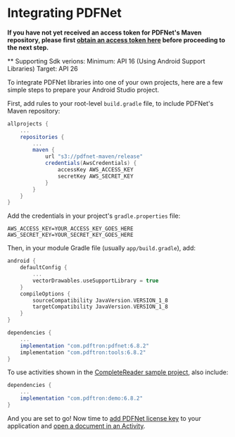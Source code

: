 # Integrating PDFNet

**If you have not yet received an access token for PDFNet's Maven repository, please first [obtain an access token here](https://www.pdftron.com/pdfnet/mobile/request_trial.html) before proceeding to the next step.**

** Supporting Sdk verions:
Minimum: API 16 (Using Android Support Libraries)
Target: API 26

To integrate PDFNet libraries into one of your own projects, here are a few simple steps to prepare your Android Studio project.

First, add rules to your root-level `build.gradle` file, to include PDFNet's Maven repository:

```groovy
allprojects {
    ...
    repositories {
        ...
        maven {
            url "s3://pdfnet-maven/release"
            credentials(AwsCredentials) {
                accessKey AWS_ACCESS_KEY
                secretKey AWS_SECRET_KEY
            }
        }
    }
}
```

Add the credentials in your project's `gradle.properties` file:

```
AWS_ACCESS_KEY=YOUR_ACCESS_KEY_GOES_HERE
AWS_SECRET_KEY=YOUR_SECRET_KEY_GOES_HERE
```

Then, in your module Gradle file (usually `app/build.gradle`), add:

```groovy
android {
    defaultConfig {
        ...
        vectorDrawables.useSupportLibrary = true
    }
    compileOptions {
        sourceCompatibility JavaVersion.VERSION_1_8
        targetCompatibility JavaVersion.VERSION_1_8
    }
}

dependencies {
    ...
    implementation "com.pdftron:pdfnet:6.8.2"
    implementation "com.pdftron:tools:6.8.2"
}
```

To use activities shown in the [CompleteReader sample project](/android/guides/getting-started/try-demo), also include:

```groovy
dependencies {
    ...
    implementation "com.pdftron:demo:6.8.2"
}
```

And you are set to go! Now time to [add PDFNet license key](/android/guides/getting-started/add-license) to your application and [open a document in an Activity](/android/guides/getting-started/using-activity).

